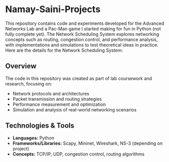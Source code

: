 # Namay-Saini-Projects
This repository contains code and experiments developed for the Advanced Networks Lab and a Pac-Man game I started making for fun in Python (not fully complete yet). The Network Scheduling System explores networking concepts such as routing, congestion control, and performance analysis, with implementations and simulations to test theoretical ideas in practice. Here are the details for the Network Scheduling System:

## Overview
The code in this repository was created as part of lab coursework and research, focusing on:
- Network protocols and architectures  
- Packet transmission and routing strategies  
- Performance measurement and optimization  
- Simulation and analysis of real-world networking scenarios  

## Technologies & Tools
- **Languages:** Python 
- **Frameworks/Libraries:** Scapy, Mininet, Wireshark, NS-3 (depending on project)  
- **Concepts:** TCP/IP, UDP, congestion control, routing algorithms  
